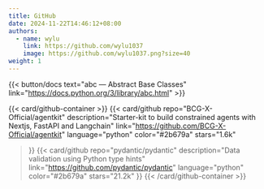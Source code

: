 ```yaml
---
title: GitHub
date: 2024-11-22T14:46:12+08:00
authors:
  - name: wylu
    link: https://github.com/wylu1037
    image: https://github.com/wylu1037.png?size=40
weight: 1
---
```


{{< button/docs text="abc — Abstract Base Classes"  link="https://docs.python.org/3/library/abc.html" >}}

{{< card/github-container >}}
  {{<
    card/github 
    repo="BCG-X-Official/agentkit"
    description="Starter-kit to build constrained agents with Nextjs, FastAPI and Langchain"
    link="https://github.com/BCG-X-Official/agentkit"
    language="python"
    color="#2b679a"
    stars="1.6k" 
  >}}
  {{<
    card/github 
    repo="pydantic/pydantic"
    description="Data validation using Python type hints"
    link="https://github.com/pydantic/pydantic"
    language="python"
    color="#2b679a"
    stars="21.2k" 
  >}}
{{< /card/github-container >}}
